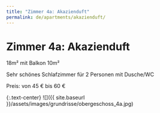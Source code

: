 ```yaml
---
title: "Zimmer 4a: Akazienduft"
permalink: de/apartments/akazienduft/
---
```


# Zimmer 4a: Akazienduft

18m² mit Balkon 10m²

Sehr schönes Schlafzimmer für 2 Personen mit Dusche/WC

Preis: von 45 € bis 60 €

{:.text-center}
![]({{ site.baseurl }}/assets/images/grundrisse/obergeschoss_4a.jpg)